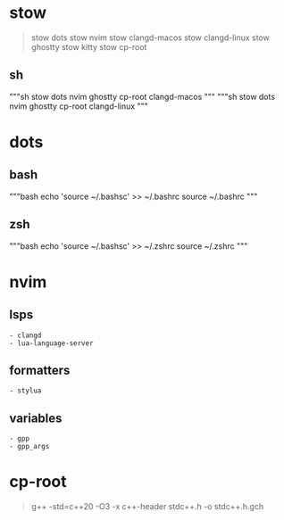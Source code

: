 # stow
> stow dots
> stow nvim
> stow clangd-macos
> stow clangd-linux
> stow ghostty 
> stow kitty 
> stow cp-root 
## sh
"""sh
stow dots nvim ghostty cp-root clangd-macos
"""
"""sh
stow dots nvim ghostty cp-root clangd-linux
"""

# dots
## bash
"""bash
echo 'source ~/.bashsc' >> ~/.bashrc
source ~/.bashrc
"""
## zsh
"""bash
echo 'source ~/.bashsc' >> ~/.zshrc
source ~/.zshrc
"""

# nvim
## lsps
    - clangd
    - lua-language-server
## formatters
    - stylua
## variables
    - gpp
    - gpp_args

# cp-root
> g++ -std=c++20 -O3 -x c++-header stdc++.h -o stdc++.h.gch

